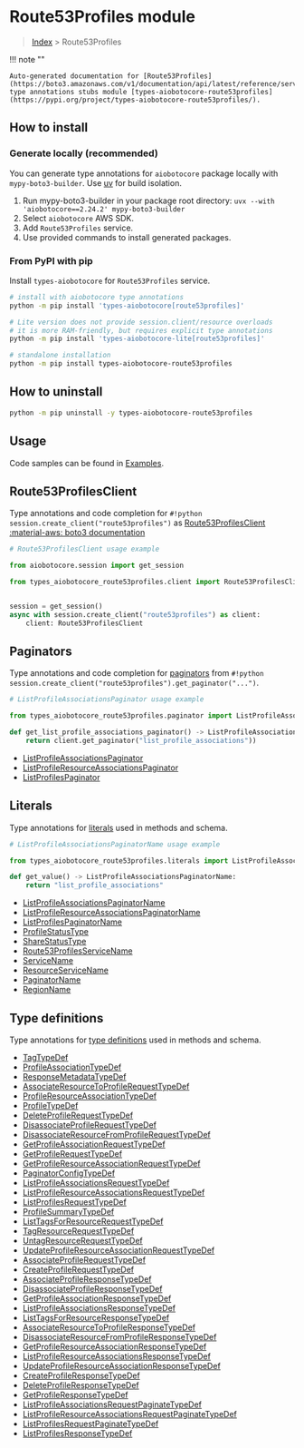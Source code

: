 # Route53Profiles module

> [Index](../README.md) > Route53Profiles


!!! note ""

    Auto-generated documentation for [Route53Profiles](https://boto3.amazonaws.com/v1/documentation/api/latest/reference/services/route53profiles.html#route53profiles)
    type annotations stubs module [types-aiobotocore-route53profiles](https://pypi.org/project/types-aiobotocore-route53profiles/).

## How to install

### Generate locally (recommended)

You can generate type annotations for `aiobotocore` package locally with `mypy-boto3-builder`.
Use [uv](https://docs.astral.sh/uv/getting-started/installation/) for build isolation.

1. Run mypy-boto3-builder in your package root directory: `uvx --with 'aiobotocore==2.24.2' mypy-boto3-builder`
1. Select `aiobotocore` AWS SDK.
1. Add `Route53Profiles` service.
1. Use provided commands to install generated packages.



### From PyPI with pip

Install `types-aiobotocore` for `Route53Profiles` service.

```bash
# install with aiobotocore type annotations
python -m pip install 'types-aiobotocore[route53profiles]'

# Lite version does not provide session.client/resource overloads
# it is more RAM-friendly, but requires explicit type annotations
python -m pip install 'types-aiobotocore-lite[route53profiles]'

# standalone installation
python -m pip install types-aiobotocore-route53profiles
```



## How to uninstall

```bash
python -m pip uninstall -y types-aiobotocore-route53profiles
```

## Usage

Code samples can be found in [Examples](./usage.md).

## Route53ProfilesClient

Type annotations and code completion for  `#!python session.create_client("route53profiles")` as [Route53ProfilesClient](./client.md)
[:material-aws: boto3 documentation](https://boto3.amazonaws.com/v1/documentation/api/latest/reference/services/route53profiles.html#Route53Profiles.Client)

```python
# Route53ProfilesClient usage example

from aiobotocore.session import get_session

from types_aiobotocore_route53profiles.client import Route53ProfilesClient


session = get_session()
async with session.create_client("route53profiles") as client:
    client: Route53ProfilesClient
```


## Paginators

Type annotations and code completion for
[paginators](./paginators.md)
from `#!python session.create_client("route53profiles").get_paginator("...")`.

```python
# ListProfileAssociationsPaginator usage example

from types_aiobotocore_route53profiles.paginator import ListProfileAssociationsPaginator

def get_list_profile_associations_paginator() -> ListProfileAssociationsPaginator:
    return client.get_paginator("list_profile_associations"))
```

- [ListProfileAssociationsPaginator](./paginators.md#listprofileassociationspaginator)
- [ListProfileResourceAssociationsPaginator](./paginators.md#listprofileresourceassociationspaginator)
- [ListProfilesPaginator](./paginators.md#listprofilespaginator)








## Literals

Type annotations for [literals](./literals.md) used in methods and schema.

```python
# ListProfileAssociationsPaginatorName usage example

from types_aiobotocore_route53profiles.literals import ListProfileAssociationsPaginatorName

def get_value() -> ListProfileAssociationsPaginatorName:
    return "list_profile_associations"
```

- [ListProfileAssociationsPaginatorName](./literals.md#listprofileassociationspaginatorname)
- [ListProfileResourceAssociationsPaginatorName](./literals.md#listprofileresourceassociationspaginatorname)
- [ListProfilesPaginatorName](./literals.md#listprofilespaginatorname)
- [ProfileStatusType](./literals.md#profilestatustype)
- [ShareStatusType](./literals.md#sharestatustype)
- [Route53ProfilesServiceName](./literals.md#route53profilesservicename)
- [ServiceName](./literals.md#servicename)
- [ResourceServiceName](./literals.md#resourceservicename)
- [PaginatorName](./literals.md#paginatorname)
- [RegionName](./literals.md#regionname)




## Type definitions

Type annotations for [type definitions](./type_defs.md) used in methods and schema.

- [TagTypeDef](./type_defs.md#tagtypedef)
- [ProfileAssociationTypeDef](./type_defs.md#profileassociationtypedef)
- [ResponseMetadataTypeDef](./type_defs.md#responsemetadatatypedef)
- [AssociateResourceToProfileRequestTypeDef](./type_defs.md#associateresourcetoprofilerequesttypedef)
- [ProfileResourceAssociationTypeDef](./type_defs.md#profileresourceassociationtypedef)
- [ProfileTypeDef](./type_defs.md#profiletypedef)
- [DeleteProfileRequestTypeDef](./type_defs.md#deleteprofilerequesttypedef)
- [DisassociateProfileRequestTypeDef](./type_defs.md#disassociateprofilerequesttypedef)
- [DisassociateResourceFromProfileRequestTypeDef](./type_defs.md#disassociateresourcefromprofilerequesttypedef)
- [GetProfileAssociationRequestTypeDef](./type_defs.md#getprofileassociationrequesttypedef)
- [GetProfileRequestTypeDef](./type_defs.md#getprofilerequesttypedef)
- [GetProfileResourceAssociationRequestTypeDef](./type_defs.md#getprofileresourceassociationrequesttypedef)
- [PaginatorConfigTypeDef](./type_defs.md#paginatorconfigtypedef)
- [ListProfileAssociationsRequestTypeDef](./type_defs.md#listprofileassociationsrequesttypedef)
- [ListProfileResourceAssociationsRequestTypeDef](./type_defs.md#listprofileresourceassociationsrequesttypedef)
- [ListProfilesRequestTypeDef](./type_defs.md#listprofilesrequesttypedef)
- [ProfileSummaryTypeDef](./type_defs.md#profilesummarytypedef)
- [ListTagsForResourceRequestTypeDef](./type_defs.md#listtagsforresourcerequesttypedef)
- [TagResourceRequestTypeDef](./type_defs.md#tagresourcerequesttypedef)
- [UntagResourceRequestTypeDef](./type_defs.md#untagresourcerequesttypedef)
- [UpdateProfileResourceAssociationRequestTypeDef](./type_defs.md#updateprofileresourceassociationrequesttypedef)
- [AssociateProfileRequestTypeDef](./type_defs.md#associateprofilerequesttypedef)
- [CreateProfileRequestTypeDef](./type_defs.md#createprofilerequesttypedef)
- [AssociateProfileResponseTypeDef](./type_defs.md#associateprofileresponsetypedef)
- [DisassociateProfileResponseTypeDef](./type_defs.md#disassociateprofileresponsetypedef)
- [GetProfileAssociationResponseTypeDef](./type_defs.md#getprofileassociationresponsetypedef)
- [ListProfileAssociationsResponseTypeDef](./type_defs.md#listprofileassociationsresponsetypedef)
- [ListTagsForResourceResponseTypeDef](./type_defs.md#listtagsforresourceresponsetypedef)
- [AssociateResourceToProfileResponseTypeDef](./type_defs.md#associateresourcetoprofileresponsetypedef)
- [DisassociateResourceFromProfileResponseTypeDef](./type_defs.md#disassociateresourcefromprofileresponsetypedef)
- [GetProfileResourceAssociationResponseTypeDef](./type_defs.md#getprofileresourceassociationresponsetypedef)
- [ListProfileResourceAssociationsResponseTypeDef](./type_defs.md#listprofileresourceassociationsresponsetypedef)
- [UpdateProfileResourceAssociationResponseTypeDef](./type_defs.md#updateprofileresourceassociationresponsetypedef)
- [CreateProfileResponseTypeDef](./type_defs.md#createprofileresponsetypedef)
- [DeleteProfileResponseTypeDef](./type_defs.md#deleteprofileresponsetypedef)
- [GetProfileResponseTypeDef](./type_defs.md#getprofileresponsetypedef)
- [ListProfileAssociationsRequestPaginateTypeDef](./type_defs.md#listprofileassociationsrequestpaginatetypedef)
- [ListProfileResourceAssociationsRequestPaginateTypeDef](./type_defs.md#listprofileresourceassociationsrequestpaginatetypedef)
- [ListProfilesRequestPaginateTypeDef](./type_defs.md#listprofilesrequestpaginatetypedef)
- [ListProfilesResponseTypeDef](./type_defs.md#listprofilesresponsetypedef)

